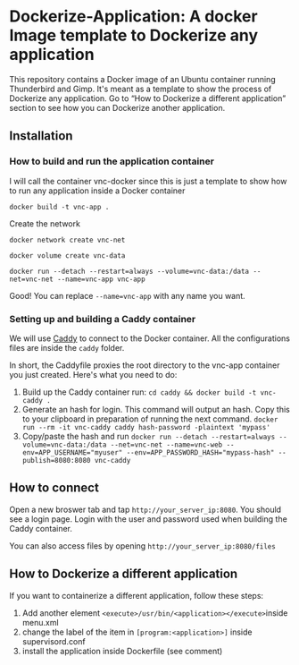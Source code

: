 # Dockerize-Application: A docker Image template to Dockerize any application

This repository contains a Docker image of an Ubuntu container running Thunderbird and Gimp. It's meant as a template to show the process of Dockerize any application. Go to <q>How to Dockerize a different application</q> section to see how you can Dockerize another application.

## Installation

### How to build and run the application container

I will call the container vnc-docker since this is just a template to show how to run any application inside a Docker container

```docker build -t vnc-app .```

Create the network 

```docker network create vnc-net```

```docker volume create vnc-data```

```docker run --detach --restart=always --volume=vnc-data:/data --net=vnc-net --name=vnc-app vnc-app```

Good! You can replace ```--name=vnc-app``` with any name you want. 

### Setting up and building a Caddy container

We will use [Caddy](https://caddyserver.com/) to connect to the Docker container. All the configurations files are inside the ```caddy``` folder.

In short, the Caddyfile proxies the root directory to the vnc-app container you just created. Here's what you need to do:

1. Build up the Caddy container run:
    ```cd caddy && docker build -t vnc-caddy .```
2. Generate an hash for login. This command will output an hash. Copy this to your clipboard in preparation of running the next command.
    ```docker run --rm -it vnc-caddy caddy hash-password -plaintext 'mypass'```
3. Copy/paste the hash and run
    ```docker run --detach --restart=always --volume=vnc-data:/data --net=vnc-net --name=vnc-web --env=APP_USERNAME="myuser" --env=APP_PASSWORD_HASH="mypass-hash" --publish=8080:8080 vnc-caddy```

## How to connect

Open a new broswer tab and tap ```http://your_server_ip:8080```. You should see a login page. Login with the user and password used when building the Caddy container.

You can also access files by opening ```http://your_server_ip:8080/files```

## How to Dockerize a different application

If you want to containerize a different application, follow these steps:

1. Add another element ```<execute>/usr/bin/<application></execute>```inside menu.xml
2. change the label of the item in ```[program:<application>]``` inside supervisord.conf
3. install the application inside Dockerfile (see comment)